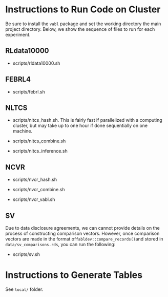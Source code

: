 # Instructions to Run Code on Cluster

Be sure to install the `vabl` package and set the working directory the main project directory. Below, we show the sequence of files to run for each experiment.

## RLdata10000

- scripts/rldata10000.sh

## FEBRL4

- scripts/febrl.sh

## NLTCS

- scripts/nltcs_hash.sh. This is fairly fast if parallelized with a computing cluster, but may take up to one hour if done sequentially on one machine. 

- scripts/nltcs_combine.sh

- scripts/nltcs_inference.sh

## NCVR

- scripts/nvcr_hash.sh

- scripts/nvcr_combine.sh

- scripts/nvcr_vabl.sh

## SV

Due to data disclosure agreements, we can cannot provide details on the process of constructing comparison vectors. However, once comparison vectors are made in the format of`fabldev::compare_records()`and stored in `data/sv_comparisons.rds`, you can run the following:

- scripts/sv.sh

# Instructions to Generate Tables

See `local/` folder.
